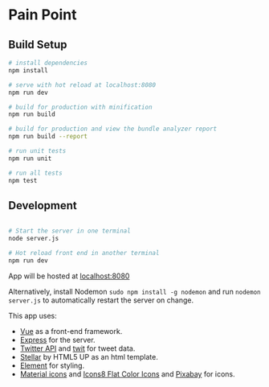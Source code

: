 # Pain Point

## Build Setup

``` bash
# install dependencies
npm install

# serve with hot reload at localhost:8080
npm run dev

# build for production with minification
npm run build

# build for production and view the bundle analyzer report
npm run build --report

# run unit tests
npm run unit

# run all tests
npm test
```

## Development

```bash

# Start the server in one terminal
node server.js

# Hot reload front end in another terminal
npm run dev

```

App will be hosted at [localhost:8080](http://127.0.0.1:8080/)

Alternatively, install Nodemon `sudo npm install -g nodemon` and run `nodemon server.js` to automatically restart the server on change.

This app uses:
- [Vue](https://vuejs.org) as a front-end framework.
- [Express](https://github.com/expressjs/express) for the server.
- [Twitter API](https://dev.twitter.com/streaming/overview) and [twit](https://github.com/ttezel/twit) for tweet data.
- [Stellar](https://html5up.net/stellar) by HTML5 UP as an html template.
- [Element](http://element-cn.eleme.io/#/en-US) for styling.
- [Material icons](https://github.com/google/material-design-icons/) and [Icons8 Flat Color Icons](https://github.com/icons8/flat-color-icons) and [Pixabay](https://pixabay.com/p-1294131/?no_redirect) for icons.
